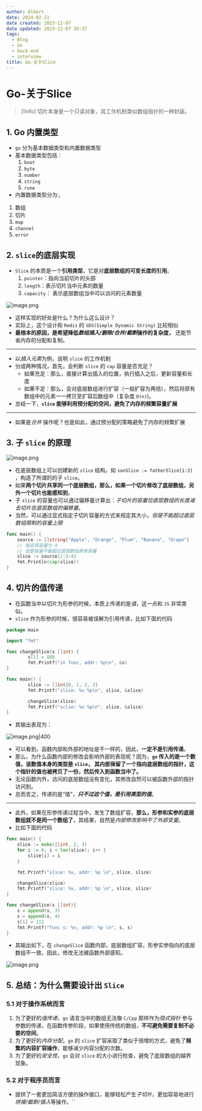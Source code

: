 ```yaml
---
author: Albert
date: 2024-02-22
date created: 2023-12-07
date updated: 2023-12-07 20:37
tags:
  - Blog
  - Go
  - back-end
  - interview
title: Go-关于Slice
---
```


# Go-关于Slice

> [!info]
> 切片本身是一个只读对象，其工作机制类似数组指针的一种封装。

## 1. Go 内置类型

- `go` 分为基本数据类型和内置数据类型
- 基本数据类型包括：
  1. `boot`
  2. `byte`
  3. `number`
  4. `string`
  5. `rune`
- 内置数据类型分为:,

1. 数组
2. 切片
3. `map`
4. `channel`
5. `error`

## 2. `slice`的底层实现

- `Slice` 的本质是一个**引用类型**，它是对**底层数组的可变长度的引用**。
  1. `pointer`：指向当前切片的头部
  2. `length`：表示切片当中元素的数量
  3. `capacity`： 表示底层数组当中可以访问的元素数量

![image.png](https://img-20221128.oss-cn-shanghai.aliyuncs.com/img-2023-05/20231019204009.png)

- 这样实现的好处是什么？为什么这么设计？
- 实际上，这个设计和 `Redis` 的 `SDS(Simple Dynamic String)` 比较相似
- **最根本的原因，是希望降低*数组插入/删除/合并/截断*操作的复杂度，** 还能节省内存的分配和复制。

---

- 以*插入元素*为例，说明 `slice` 的工作机制
- 分成两种情况，首先，会判断 `slice` 的 `cap` 容量是否充足？
  - 如果充足：那么，直接计算出插入的位置，执行插入之后，更新容量和长度
  - 如果不足：那么，会对底层数组进行扩容（一般扩容为两倍），然后将原有数组中的元素一一拷贝至扩容后数组中（复杂度 `O(n)`)。
- 总结一下，**`slice` 能够利用预分配的空间，避免了内存的频繁容量扩展**

---

- 如果是*合并* 操作呢？也是如此，通过预分配的策略避免了内存的频繁扩展

## 3. 子 `slice` 的原理

![image.png](https://img-20221128.oss-cn-shanghai.aliyuncs.com/img-2023-05/20231019212219.png)

- 在底层数组上可以创建新的 `slice` 结构，如 `sonSlice := fatherSlice[1:3]` ，构造了所谓的的子 `slice`。
- 如果**两个切片共享同一个底层数组，那么，如果一个切片修改了底层数组，另外一个切片也能感知到**。
- 子 `slice` 的容量也可以通过偏移量计算出：_子切片的容量位底层数组的长度减去切片在底层数组的偏移量_。
- 当然，可以通过显式指定子切片容量的方式来规定其大小，_但是不能超过底层数组限制的容量上限_

```go
func main() {
    source := []string{"Apple", "Orange", "Plum", "Banana", "Grape"}
    // 指定其容量为 4
    // 但是容量不能超过底层数组原有容量
    slice := source[2:3:4]
    fmt.Println(cap(slice))
}
```

## 4. 切片的值传递

- 在函数当中以切片为形参的时候，本质上传递的是*值*，这一点和 `JS` 非常类似。
- `slice` 作为形参的时候，很容易被误解为引用传递，比如下面的代码

```go
package main

import "fmt"

func changeSlice(s []int) {
        s[1] = 888
        fmt.Printf("in func, addr: %p\n", &s)
}

func main() {
        slice := []int{0, 1, 2, 3}
        fmt.Printf("slice: %v %p\n", slice, &slice)

        changeSlice(slice)
        fmt.Printf("sclie: %v %p\n", slice, &slice)
}
```

- 其输出表现为：

![image.png|400](https://img-20221128.oss-cn-shanghai.aliyuncs.com/img-2023-05/20231019221305.png)

- 可以看到，函数内部和外部的地址是不一样的，因此，**一定不是引用传递**。
- 那么，为什么函数内部的修改会影响外部的表现呢？因为，**`go` 传入的是一个数值，该数值本身的类型是 `slice`， 其内部保留了一个指向底层数组的指针，这个指针的值也被拷贝了一份，然后传入到函数当中了。**
- 无论函数内外，访问的底层数组没有变化，其修改自然可以被函数外部的指针访问到。
- 总而言之，传递的是“值”，**_只不过这个值，是引用类型的值_**。

---

- 此外，如果在形参传递过程当中，发生了数组扩容，**那么，形参和实参的底层数组就不是同一个数组了**，其结果，自然是*内部修改影响不了外部变量*。
- 比如下面的代码

```go
func main() {
    slice := make([]int, 2, 3)
    for i := 0; i < len(slice); i++ {
        slice[i] = i
    }

    fmt.Printf("slice: %v, addr: %p \n", slice, slice)

    changeSlice(slice)
    fmt.Printf("slice: %v, addr: %p \n", slice, slice)
}

func changeSlice(s []int){
    s = append(s, 3)
    s = append(s, 4)
    s[1] = 111
    fmt.Printf("func s: %v, addr: %p \n", s, s)
}
```

- 其输出如下，在 `changeSlice` 函数内部，底层数组扩容，形参实参指向的底层数组不一致，因此，修改无法被函数外部感知。

![image.png](https://img-20221128.oss-cn-shanghai.aliyuncs.com/img-2023-05/20231019222019.png)

## 5. 总结：为什么需要设计出 `Slice`

### 5.1 对于操作系统而言

1. 为了更好的*值传递*，`go` 语言当中的数组无法像 `C/Cpp` 那样作为*隐式指针* 参与参数的传递，在函数传参阶段，如果使用传统的数组，**不可避免需要复制不必要的空间**。
2. 为了更好的*内存分配*，`go` 的 `slice` 扩容采取了类似于倍增的方式，避免了**频繁的内容扩容操作**，能够减少内容分配的次数。
3. 为了更好的*安全性*，`go` 会对 `slice` 的大小进行检查，避免了底层数组的越界现象。

### 5.2 对于程序员而言

- 提供了一套更加简洁方便的操作接口，能够轻松产生*子切片*，更加容易地进行*拼接/截断/插入*等操作。``
